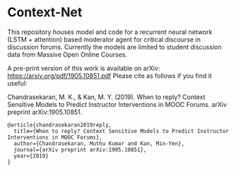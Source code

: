 # Context-Net
This repository houses model and code for a recurrent neural network (LSTM + attention) based moderator agent for critical discourse in discussion forums. Currently the models are limited to student discussion data from Massive Open Online Courses.

A pre-print version of this work is available on arXiv: https://arxiv.org/pdf/1905.10851.pdf
Please cite as follows if you find it useful:

Chandrasekaran, M. K., & Kan, M. Y. (2019). When to reply? Context Sensitive Models to Predict Instructor Interventions in MOOC Forums. arXiv preprint arXiv:1905.10851.

```
@article{chandrasekaran2019reply,
  title={When to reply? Context Sensitive Models to Predict Instructor Interventions in MOOC Forums},
  author={Chandrasekaran, Muthu Kumar and Kan, Min-Yen},
  journal={arXiv preprint arXiv:1905.10851},
  year={2019}
}
```
